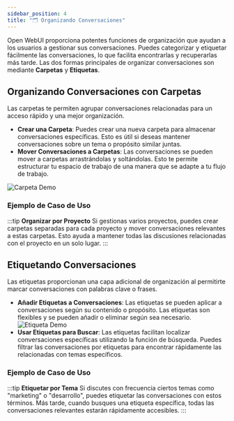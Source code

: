 ```yaml
---
sidebar_position: 4
title: "🗂️ Organizando Conversaciones"
---
```


Open WebUI proporciona potentes funciones de organización que ayudan a los usuarios a gestionar sus conversaciones. Puedes categorizar y etiquetar fácilmente las conversaciones, lo que facilita encontrarlas y recuperarlas más tarde. Las dos formas principales de organizar conversaciones son mediante **Carpetas** y **Etiquetas**.

## Organizando Conversaciones con Carpetas

Las carpetas te permiten agrupar conversaciones relacionadas para un acceso rápido y una mejor organización.

- **Crear una Carpeta**: Puedes crear una nueva carpeta para almacenar conversaciones específicas. Esto es útil si deseas mantener conversaciones sobre un tema o propósito similar juntas.
- **Mover Conversaciones a Carpetas**: Las conversaciones se pueden mover a carpetas arrastrándolas y soltándolas. Esto te permite estructurar tu espacio de trabajo de una manera que se adapte a tu flujo de trabajo.

![Carpeta Demo](/images/folder-demo.gif)

### Ejemplo de Caso de Uso

:::tip **Organizar por Proyecto**
Si gestionas varios proyectos, puedes crear carpetas separadas para cada proyecto y mover conversaciones relevantes a estas carpetas. Esto ayuda a mantener todas las discusiones relacionadas con el proyecto en un solo lugar.
:::

## Etiquetando Conversaciones

Las etiquetas proporcionan una capa adicional de organización al permitirte marcar conversaciones con palabras clave o frases.

- **Añadir Etiquetas a Conversaciones**: Las etiquetas se pueden aplicar a conversaciones según su contenido o propósito. Las etiquetas son flexibles y se pueden añadir o eliminar según sea necesario.
![Etiqueta Demo](/images/tag-demo.gif)
- **Usar Etiquetas para Buscar**: Las etiquetas facilitan localizar conversaciones específicas utilizando la función de búsqueda. Puedes filtrar las conversaciones por etiquetas para encontrar rápidamente las relacionadas con temas específicos.

### Ejemplo de Caso de Uso

:::tip **Etiquetar por Tema**
Si discutes con frecuencia ciertos temas como "marketing" o "desarrollo", puedes etiquetar las conversaciones con estos términos. Más tarde, cuando busques una etiqueta específica, todas las conversaciones relevantes estarán rápidamente accesibles.
:::
